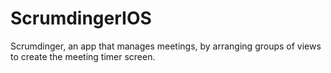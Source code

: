 # ScrumdingerIOS
Scrumdinger, an app that manages meetings, by arranging groups of views to create the meeting timer screen.
